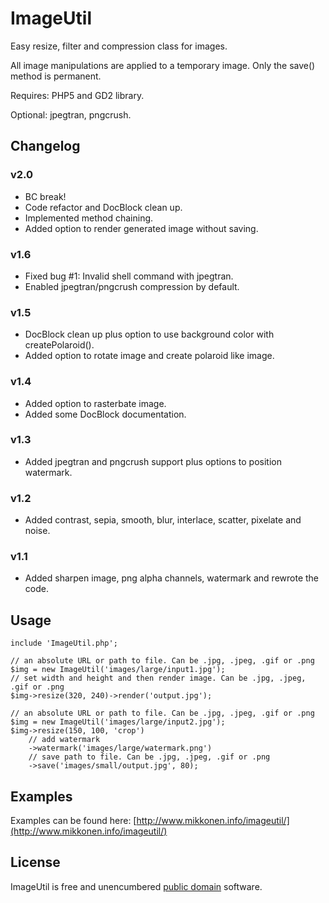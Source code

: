 ImageUtil
=========

Easy resize, filter and compression class for images.

All image manipulations are applied to a temporary image. Only the save() method is permanent.

Requires: PHP5 and GD2 library.

Optional: jpegtran, pngcrush.

Changelog
---------

### v2.0

- BC break!
- Code refactor and DocBlock clean up.
- Implemented method chaining.
- Added option to render generated image without saving.

### v1.6

- Fixed bug #1: Invalid shell command with jpegtran.
- Enabled jpegtran/pngcrush compression by default.

### v1.5

- DocBlock clean up plus option to use background color with createPolaroid().
- Added option to rotate image and create polaroid like image. 

### v1.4

- Added option to rasterbate image.
- Added some DocBlock documentation.

### v1.3

- Added jpegtran and pngcrush support plus options to position watermark.

### v1.2

- Added contrast, sepia, smooth, blur, interlace, scatter, pixelate and noise.

### v1.1

- Added sharpen image, png alpha channels, watermark and rewrote the code.


Usage
-----

	include 'ImageUtil.php';

	// an absolute URL or path to file. Can be .jpg, .jpeg, .gif or .png
	$img = new ImageUtil('images/large/input1.jpg');
	// set width and height and then render image. Can be .jpg, .jpeg, .gif or .png
	$img->resize(320, 240)->render('output.jpg');
	
	// an absolute URL or path to file. Can be .jpg, .jpeg, .gif or .png
	$img = new ImageUtil('images/large/input2.jpg');
	$img->resize(150, 100, 'crop')
		// add watermark
		->watermark('images/large/watermark.png')
		// save path to file. Can be .jpg, .jpeg, .gif or .png
		->save('images/small/output.jpg', 80);

Examples
--------

Examples can be found here: [http://www.mikkonen.info/imageutil/](http://www.mikkonen.info/imageutil/)

License
-------

ImageUtil is free and unencumbered [public domain][Unlicense] software.

[Unlicense]: http://unlicense.org/

